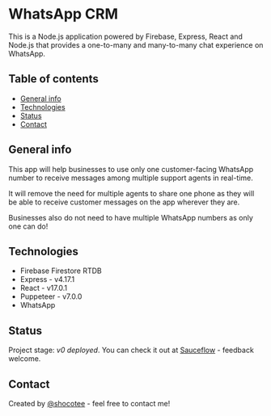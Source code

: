 # WhatsApp CRM
This is a Node.js application powered by Firebase, Express, React and Node.js that provides a one-to-many and many-to-many chat experience on WhatsApp.

## Table of contents
* [General info](#general-info)
* [Technologies](#technologies)
* [Status](#status)
* [Contact](#contact)

## General info
This app will help businesses to use only one customer-facing WhatsApp number to receive messages among multiple support agents in real-time. 

It will remove the need for multiple agents to share one phone as they will be able to receive customer messages on the app wherever they are.

Businesses also do not need to have multiple WhatsApp numbers as only one can do!


## Technologies
* Firebase Firestore RTDB
* Express - v4.17.1
* React - v17.0.1
* Puppeteer - v7.0.0
* WhatsApp



## Status
Project stage: _v0 deployed_. You can check it out at [Sauceflow](https://www.sauceflow.com) - feedback welcome.

## Contact
Created by [@shocotee](https://www.twitter.com/shocotee) - feel free to contact me!
